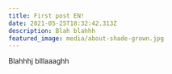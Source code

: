```yaml
---
title: First post EN!
date: 2021-05-25T18:32:42.313Z
description: Blah blahhh
featured_image: media/about-shade-grown.jpg
---
```

Blahhhj blllaaaghh